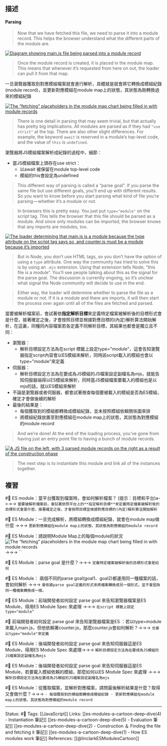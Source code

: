 ## 描述

#### Parsing

> Now that we have fetched this file, we need to parse it into a module record. This helps the browser understand what the different parts of the module are.

[![Diagram showing main.js file being parsed into a module record](https://2r4s9p1yi1fa2jd7j43zph8r-wpengine.netdna-ssl.com/files/2018/03/25_file_to_module_record-500x199.png)](https://2r4s9p1yi1fa2jd7j43zph8r-wpengine.netdna-ssl.com/files/2018/03/25_file_to_module_record.png)

> Once the module record is created, it is placed in the module map. This means that whenever it’s requested from here on out, the loader can pull it from that map.

一旦瀏覽器獲取到對應模組檔案就會進行解析，具體就是就會將它轉換成模組紀錄(module record)，並更新對應模組在module map上的狀態，其狀態為剛轉換過來的模組紀錄

[![The “fetching” placeholders in the module map chart being filled in with module records](https://2r4s9p1yi1fa2jd7j43zph8r-wpengine.netdna-ssl.com/files/2018/03/25_module_map-500x239.png)](https://2r4s9p1yi1fa2jd7j43zph8r-wpengine.netdna-ssl.com/files/2018/03/25_module_map.png)

> There is one detail in parsing that may seem trivial, but that actually has pretty big implications. All modules are parsed as if they had `"use strict"` at the top. There are also other slight differences. For example, the keyword `await` is reserved in a module’s top-level code, and the value of `this` is `undefined`.

瀏覽器將JS模組檔案解析成紀錄的過程中，細節：
- 當JS模組檔案上頭存在use strict：
	- 以await 被保留在module top-level code
	- 模組的this會設定為undefined

> This different way of parsing is called a “parse goal”. If you parse the same file but use different goals, you’ll end up with different results. So you want to know before you start parsing what kind of file you’re parsing — whether it’s a module or not.



> In browsers this is pretty easy. You just put `type="module"` on the script tag. This tells the browser that this file should be parsed as a module. And since only modules can be imported, the browser knows that any imports are modules, too.

[![The loader determining that main.js is a module because the type attribute on the script tag says so, and counter.js must be a module because it’s imported](https://2r4s9p1yi1fa2jd7j43zph8r-wpengine.netdna-ssl.com/files/2018/03/26_parse_goal-500x311.png)](https://2r4s9p1yi1fa2jd7j43zph8r-wpengine.netdna-ssl.com/files/2018/03/26_parse_goal.png)

> But in Node, you don’t use HTML tags, so you don’t have the option of using a `type` attribute. One way the community has tried to solve this is by using an `.mjs` extension. Using that extension tells Node, “this file is a module”. You’ll see people talking about this as the signal for the parse goal. The discussion is currently ongoing, so it’s unclear what signal the Node community will decide to use in the end.

> Either way, the loader will determine whether to parse the file as a module or not. If it is a module and there are imports, it will then start the process over again until all of the files are fetched and parsed.

當要被解析檔案前，會試著依**指定解析目標**來定義特定檔案被解析後的目標形式會是什麼，接著確定之後，才會按照目標並根據對應目標的(內定)解析算法開始解析，在這裏，同種同內容檔案若各定義不同解析目標，其結果也都會是獨立且不同：
- 瀏覽器：
	- 解析目標設定方法為在script 標籤上設定type="module"，這會告知瀏覽器指定script內容會以ES模組來解析，同時該script載入的模組也會以type="module"來定義
- 伺服器：
	- 解析目標設定方法為在要成為JS模組的JS檔案設定副檔名為mjs，就能告知伺服器端得以ES模組來解析，同時當JS模組檔案要載入的模組也是以mjs的話，就以ES模組來解析
- 不論是瀏覽器或者伺服器，都會試著檢查每個要被載入的模組是否為ES模組，確定才會做後續的解析
- 最後的結果是：
	- 每個獲取到的模組都轉換成模組紀錄，並未按照模組依賴關係圖來排
	- 將模組紀錄放置至對應模組在module map上的狀態，其狀態為對應模組的module record 

> And we’re done! At the end of the loading process, you’ve gone from having just an entry point file to having a bunch of module records.

[![A JS file on the left, with 3 parsed module records on the right as a result of the construction phase](https://2r4s9p1yi1fa2jd7j43zph8r-wpengine.netdna-ssl.com/files/2018/03/27_construction-500x406.png)](https://2r4s9p1yi1fa2jd7j43zph8r-wpengine.netdna-ssl.com/files/2018/03/27_construction.png)

> The next step is to instantiate this module and link all of the instances together.


## 複習

#🧠 ES module：當平台獲取到檔案時，會如何解析檔案？ (提示：目標和平台)a->->-> `當要被解析檔案前，會試著依照平台上的**指定解析目標**來定義特定檔案被解析後的目標形式會是什麼，接著確定之後，才會按照目標並根據對應目標的(內定)解析算法開始解析`
<!--SR:!2022-09-27,34,230-->

#🧠 ES Module：一旦完成解析，將模組轉換成模組紀錄，就會在module map做什麼 ->->-> `更新對應模組在module map上的狀態，其狀態為對應模組的module record`
<!--SR:!2022-10-05,41,248-->

#🧠  ES Module：請說明Module Map上的每個module的狀況 ![The “fetching” placeholders in the module map chart being filled in with module records](https://2r4s9p1yi1fa2jd7j43zph8r-wpengine.netdna-ssl.com/files/2018/03/25_module_map-500x239.png) ->->-> ``
<!--SR:!2022-11-28,73,248-->

#🧠 ES Module：parse goal 是什麼？->->-> `定義特定檔案被解析後的目標形式會是如何`
<!--SR:!2022-12-04,75,247-->

#🧠  ES Module： 兩個不同的parse goal(goal1、goal2)都運用同一種檔案的話，會如何解析 ->->-> `會依據parse goal定義的形式來將檔案轉換成另一個形式，並不會因為同一種檔案轉換成一樣。`
<!--SR:!2022-11-24,73,250-->

#🧠 ES Module：前端開發者如何設定 parse goal 來告知瀏覽器檔案是ES Module，得用ES Module Spec 來處理 ->->-> `在script 標籤上設定type="module"`
<!--SR:!2022-12-24,89,248-->

#🧠 前端開發者如何設定 parse goal 來告知瀏覽器檔案是ES ：若以type=module來載入main.js，但他依賴著counter.js，那麼counter.js會如何解析？->->-> `也會以type="module"來定義`
<!--SR:!2022-11-05,60,250-->

#🧠  ES Module：後端開發者如何設定 parse goal 來告知伺服器這是ES Module，得用ES Module Spec 來處理->->-> `解析目標設定方法為在要成為JS模組的JS檔案設定副檔名為mjs`
<!--SR:!2022-10-20,31,230-->

#🧠 ES Module：後端開發者如何設定 parse goal 來告知伺服器這是ES Module，若要載入模組依賴的模組，那麼如何以ES Module Spec 來處理 ->->-> `解析目標設定方法為在要成為JS模組的JS檔案設定副檔名為mjs`
<!--SR:!2022-11-23,72,250-->

#🧠 ES Module：從獲取檔案，並解析對應檔案，請問最後解析結果是什麼？取得又會做什麼？->->-> `- 每個獲取到的模組都轉換成模組紀錄 - 更新對應模組在module map上的狀態，其狀態為對應模組的module record`
<!--SR:!2022-10-08,17,208-->


---
Status: #🌱 
Tags:
[[JavaScript]]
Links:
[[es-modules-a-cartoon-deep-dive(4) - Instantiation 筆記]]
[[es-modules-a-cartoon-deep-dive(5) - Evaluation 筆記]]
[[es-modules-a-cartoon-deep-dive(2) - Construction ＆ Finding the file and fetching it 筆記]]
[[es-modules-a-cartoon-deep-dive(1) - How ES modules work 筆記]]
References:
[[@linclarkESModulesCartoon]]